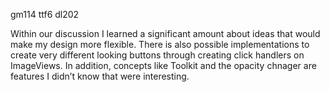 gm114 
ttf6 
dl202

Within our discussion I learned a significant amount about ideas that would make my design more flexible. There is also possible implementations to create very different looking buttons through creating click handlers on ImageViews. In addition, concepts like Toolkit and the opacity chnager are features I didn’t know that were interesting.